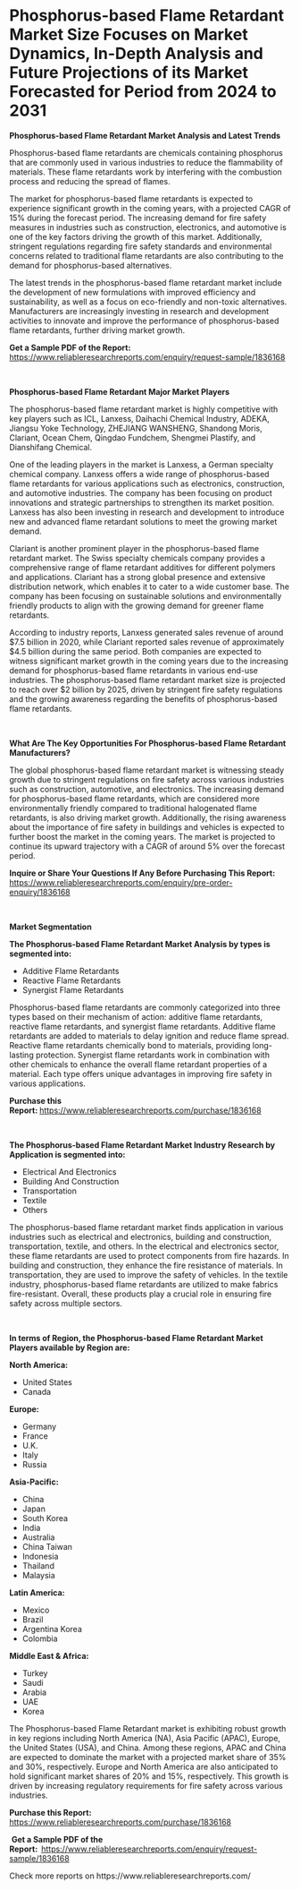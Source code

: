 <p><h1>Phosphorus-based Flame Retardant Market Size Focuses on Market Dynamics, In-Depth Analysis and Future Projections of its Market Forecasted for Period from 2024 to 2031</h1></p><p><strong>Phosphorus-based Flame Retardant Market Analysis and Latest Trends</strong></p>
<p><p>Phosphorus-based flame retardants are chemicals containing phosphorus that are commonly used in various industries to reduce the flammability of materials. These flame retardants work by interfering with the combustion process and reducing the spread of flames.</p><p>The market for phosphorus-based flame retardants is expected to experience significant growth in the coming years, with a projected CAGR of 15% during the forecast period. The increasing demand for fire safety measures in industries such as construction, electronics, and automotive is one of the key factors driving the growth of this market. Additionally, stringent regulations regarding fire safety standards and environmental concerns related to traditional flame retardants are also contributing to the demand for phosphorus-based alternatives.</p><p>The latest trends in the phosphorus-based flame retardant market include the development of new formulations with improved efficiency and sustainability, as well as a focus on eco-friendly and non-toxic alternatives. Manufacturers are increasingly investing in research and development activities to innovate and improve the performance of phosphorus-based flame retardants, further driving market growth.</p></p>
<p><strong>Get a Sample PDF of the Report:&nbsp;</strong> <a href="https://www.reliableresearchreports.com/enquiry/request-sample/1836168">https://www.reliableresearchreports.com/enquiry/request-sample/1836168</a></p>
<p>&nbsp;</p>
<p><strong>Phosphorus-based Flame Retardant Major Market Players</strong></p>
<p><p>The phosphorus-based flame retardant market is highly competitive with key players such as ICL, Lanxess, Daihachi Chemical Industry, ADEKA, Jiangsu Yoke Technology, ZHEJIANG WANSHENG, Shandong Moris, Clariant, Ocean Chem, Qingdao Fundchem, Shengmei Plastify, and Dianshifang Chemical.</p><p>One of the leading players in the market is Lanxess, a German specialty chemical company. Lanxess offers a wide range of phosphorus-based flame retardants for various applications such as electronics, construction, and automotive industries. The company has been focusing on product innovations and strategic partnerships to strengthen its market position. Lanxess has also been investing in research and development to introduce new and advanced flame retardant solutions to meet the growing market demand.</p><p>Clariant is another prominent player in the phosphorus-based flame retardant market. The Swiss specialty chemicals company provides a comprehensive range of flame retardant additives for different polymers and applications. Clariant has a strong global presence and extensive distribution network, which enables it to cater to a wide customer base. The company has been focusing on sustainable solutions and environmentally friendly products to align with the growing demand for greener flame retardants.</p><p>According to industry reports, Lanxess generated sales revenue of around $7.5 billion in 2020, while Clariant reported sales revenue of approximately $4.5 billion during the same period. Both companies are expected to witness significant market growth in the coming years due to the increasing demand for phosphorus-based flame retardants in various end-use industries. The phosphorus-based flame retardant market size is projected to reach over $2 billion by 2025, driven by stringent fire safety regulations and the growing awareness regarding the benefits of phosphorus-based flame retardants.</p></p>
<p>&nbsp;</p>
<p><strong>What Are The Key Opportunities For Phosphorus-based Flame Retardant Manufacturers?</strong></p>
<p><p>The global phosphorus-based flame retardant market is witnessing steady growth due to stringent regulations on fire safety across various industries such as construction, automotive, and electronics. The increasing demand for phosphorus-based flame retardants, which are considered more environmentally friendly compared to traditional halogenated flame retardants, is also driving market growth. Additionally, the rising awareness about the importance of fire safety in buildings and vehicles is expected to further boost the market in the coming years. The market is projected to continue its upward trajectory with a CAGR of around 5% over the forecast period.</p></p>
<p><strong>Inquire or Share Your Questions If Any Before Purchasing This Report:</strong> <a href="https://www.reliableresearchreports.com/enquiry/pre-order-enquiry/1836168">https://www.reliableresearchreports.com/enquiry/pre-order-enquiry/1836168</a></p>
<p>&nbsp;</p>
<p><strong>Market Segmentation</strong></p>
<p><strong>The Phosphorus-based Flame Retardant Market Analysis by types is segmented into:</strong></p>
<p><ul><li>Additive Flame Retardants</li><li>Reactive Flame Retardants</li><li>Synergist Flame Retardants</li></ul></p>
<p><p>Phosphorus-based flame retardants are commonly categorized into three types based on their mechanism of action: additive flame retardants, reactive flame retardants, and synergist flame retardants. Additive flame retardants are added to materials to delay ignition and reduce flame spread. Reactive flame retardants chemically bond to materials, providing long-lasting protection. Synergist flame retardants work in combination with other chemicals to enhance the overall flame retardant properties of a material. Each type offers unique advantages in improving fire safety in various applications.</p></p>
<p><strong>Purchase this Report:&nbsp;</strong><a href="https://www.reliableresearchreports.com/purchase/1836168">https://www.reliableresearchreports.com/purchase/1836168</a></p>
<p>&nbsp;</p>
<p><strong>The Phosphorus-based Flame Retardant Market Industry Research by Application is segmented into:</strong></p>
<p><ul><li>Electrical And Electronics</li><li>Building And Construction</li><li>Transportation</li><li>Textile</li><li>Others</li></ul></p>
<p><p>The phosphorus-based flame retardant market finds application in various industries such as electrical and electronics, building and construction, transportation, textile, and others. In the electrical and electronics sector, these flame retardants are used to protect components from fire hazards. In building and construction, they enhance the fire resistance of materials. In transportation, they are used to improve the safety of vehicles. In the textile industry, phosphorus-based flame retardants are utilized to make fabrics fire-resistant. Overall, these products play a crucial role in ensuring fire safety across multiple sectors.</p></p>
<p>&nbsp;</p>
<p><strong>In terms of Region, the Phosphorus-based Flame Retardant Market Players available by Region are:</strong></p>
<p>
    <p> <strong> North America: </strong>
        <ul>
            <li>United States</li>
            <li>Canada</li>
        </ul>
        </p> 
    <p> <strong> Europe: </strong>
        <ul>
            <li>Germany</li>
            <li>France</li>
            <li>U.K.</li>
            <li>Italy</li>
            <li>Russia</li>
        </ul>
        </p> 
    <p> <strong> Asia-Pacific: </strong>
        <ul>
            <li>China</li>
            <li>Japan</li>
            <li>South Korea</li>
            <li>India</li>
            <li>Australia</li>
            <li>China Taiwan</li>
            <li>Indonesia</li>
            <li>Thailand</li>
            <li>Malaysia</li>
        </ul>
        </p> 
    <p> <strong> Latin America: </strong>
        <ul>
            <li>Mexico</li>
            <li>Brazil</li>
            <li>Argentina Korea</li>
            <li>Colombia</li>
        </ul>
        </p> 
    <p> <strong> Middle East & Africa: </strong>
        <ul>
            <li>Turkey</li>
            <li>Saudi</li>
            <li>Arabia</li>
            <li>UAE</li>
            <li>Korea</li>
        </ul>
    </p>
    </p>
<p><p>The Phosphorus-based Flame Retardant market is exhibiting robust growth in key regions including North America (NA), Asia Pacific (APAC), Europe, the United States (USA), and China. Among these regions, APAC and China are expected to dominate the market with a projected market share of 35% and 30%, respectively. Europe and North America are also anticipated to hold significant market shares of 20% and 15%, respectively. This growth is driven by increasing regulatory requirements for fire safety across various industries.</p></p>
<p><strong>Purchase this Report: </strong><a href="https://www.reliableresearchreports.com/purchase/1836168">https://www.reliableresearchreports.com/purchase/1836168</a></p>
<p>&nbsp;<strong>Get a Sample PDF of the Report:&nbsp;&nbsp;</strong><a href="https://www.reliableresearchreports.com/enquiry/request-sample/1836168">https://www.reliableresearchreports.com/enquiry/request-sample/1836168</a></p>
<p><strong></strong></p>
<p>Check more reports on https://www.reliableresearchreports.com/</p>